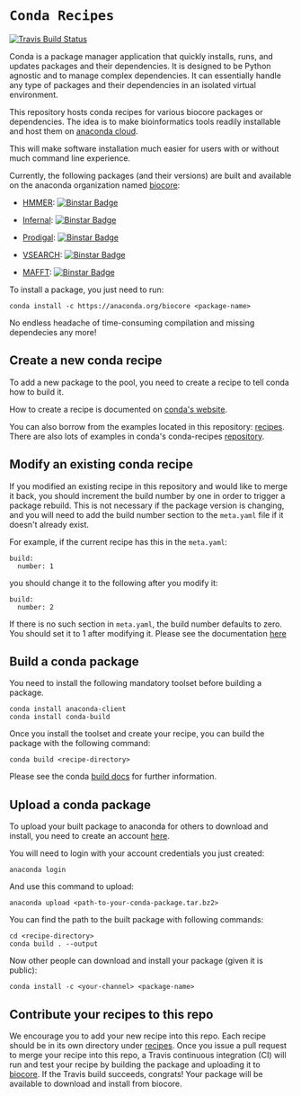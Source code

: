 # `Conda Recipes`
[![Travis Build Status](https://travis-ci.org/biocore/conda-recipes.png?branch=master)](https://travis-ci.org/biocore/conda-recipes)

Conda is a package manager application that quickly installs, runs, and updates packages and their dependencies. It is designed to be Python agnostic and to manage complex dependencies. It can essentially handle any type of packages and their dependencies in an isolated virtual environment.

This repository hosts conda recipes for various biocore packages or dependencies. The idea is to make bioinformatics tools readily installable and host them on [anaconda cloud](http://anaconda.org).

This will make software installation much easier for users with or without much command line experience.

Currently, the following packages (and their versions) are built and available on the anaconda organization named [biocore](https://anaconda.org/biocore):

* [HMMER](http://hmmer.janelia.org/): [![Binstar Badge](https://anaconda.org/biocore/hmmer/badges/version.svg)](https://anaconda.org/biocore/hmmer)

* [Infernal](http://infernal.janelia.org/): [![Binstar Badge](https://anaconda.org/biocore/infernal/badges/version.svg)](https://anaconda.org/biocore/infernal)

* [Prodigal](https://github.com/hyattpd/Prodigal): [![Binstar Badge](https://anaconda.org/biocore/prodigal/badges/version.svg)](https://anaconda.org/biocore/prodigal)

* [VSEARCH](https://github.com/torognes/vsearch): [![Binstar Badge](https://anaconda.org/biocore/vsearch/badges/version.svg)](https://anaconda.org/biocore/vsearch)

* [MAFFT](http://mafft.cbrc.jp): [![Binstar Badge](https://anaconda.org/biocore/mafft/badges/version.svg)](https://anaconda.org/biocore/mafft)


To install a package, you just need to run:

	conda install -c https://anaconda.org/biocore <package-name>

No endless headache of time-consuming compilation and missing dependecies any more!


## Create a new conda recipe
To add a new package to the pool, you need to create a recipe to tell conda how to build it.

How to create a recipe is documented on [conda's website](http://conda-test.pydata.org/docs/build.html).

You can also borrow from the examples located in this repository: [recipes](https://github.com/biocore/conda-recipes/tree/master/recipes). There are also lots of examples in conda's conda-recipes [repository](https://github.com/conda/conda-recipes/).

## Modify an existing conda recipe
If you modified an existing recipe in this repository and would like to merge it back, you should increment the build number by one in order to trigger a package rebuild. This is not necessary if the package version is changing, and you will need to add the build number section to the `meta.yaml` file if it doesn't already exist.

For example, if the current recipe has this in the `meta.yaml`:

	build:
	  number: 1

you should change it to the following after you modify it:

	build:
	  number: 2

If there is no such section in `meta.yaml`, the build number defaults to zero. You should set it to 1 after modifying it. Please see the documentation [here](http://conda.pydata.org/docs/building/meta-yaml.html#build-number-and-string)

## Build a conda package
You need to install the following mandatory toolset before building a package.

	conda install anaconda-client
	conda install conda-build

Once you install the toolset and create your recipe, you can build the package with the following command:

	conda build <recipe-directory>

Please see the conda [build docs](http://conda.pydata.org/docs/building/build.html) for further information.

## Upload a conda package
To upload your built package to anaconda for others to download and install, you need to create an account [here](https://anaconda.org).

You will need to login with your account credentials you just created:

	anaconda login

And use this command to upload:

	anaconda upload <path-to-your-conda-package.tar.bz2>

You can find the path to the built package with following commands:

	cd <recipe-directory>
	conda build . --output

Now other people can download and install your package (given it is public):

	conda install -c <your-channel> <package-name>

## Contribute your recipes to this repo
We encourage you to add your new recipe into this repo. Each recipe should be in its own directory under [recipes](https://github.com/biocore/conda-recipes/tree/master/recipes). Once you issue a pull request to merge your recipe into this repo, a Travis continuous integration (CI) will run and test your recipe by building the package and uploading it to [biocore](https://anaconda.org/biocore). If the Travis build succeeds, congrats! Your package will be available to download and install from biocore.
